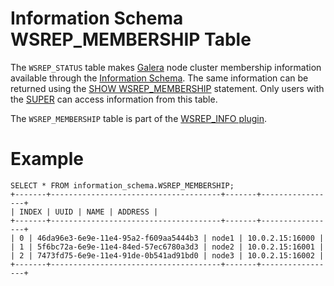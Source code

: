 # Information Schema WSREP_MEMBERSHIP Table

The `WSREP_STATUS` table makes [Galera](../../../../../../../server-usage/replication-cluster-multi-master/galera-cluster/galera-use-cases.md) node cluster membership information available through the [Information Schema](../../../../../../../server-usage/programming-customizing-mariadb/views/information-schema-views-table.md). The same information can be returned using the [SHOW WSREP_MEMBERSHIP](../../../show/show-wsrep_membership.md) statement. Only users with the [SUPER](../../../../account-management-sql-commands/grant.md#super) can access information from this table.

The `WSREP_MEMBERSHIP` table is part of the [WSREP_INFO plugin](../../../../../../plugins/mariadb-replication-cluster-plugins/wsrep_info-plugin.md).

#

# Example

```
SELECT * FROM information_schema.WSREP_MEMBERSHIP;
+-------+--------------------------------------+-------+-----------------+
| INDEX | UUID | NAME | ADDRESS |
+-------+--------------------------------------+-------+-----------------+
| 0 | 46da96e3-6e9e-11e4-95a2-f609aa5444b3 | node1 | 10.0.2.15:16000 |
| 1 | 5f6bc72a-6e9e-11e4-84ed-57ec6780a3d3 | node2 | 10.0.2.15:16001 |
| 2 | 7473fd75-6e9e-11e4-91de-0b541ad91bd0 | node3 | 10.0.2.15:16002 |
+-------+--------------------------------------+-------+-----------------+
```